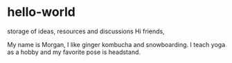 # hello-world
storage of ideas, resources and discussions
Hi friends,

My name is Morgan, I like ginger kombucha and snowboarding.
I teach yoga as a hobby and my favorite pose is headstand.
